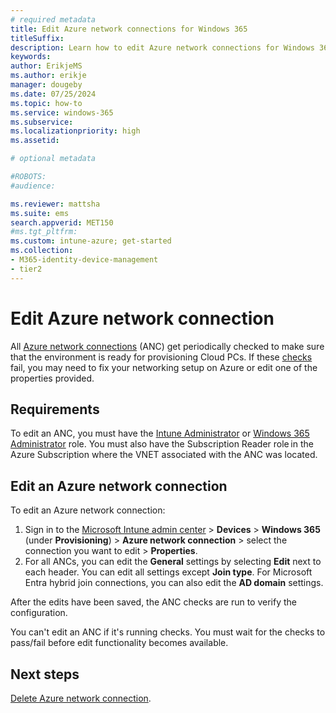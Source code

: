 ```yaml
---
# required metadata
title: Edit Azure network connections for Windows 365
titleSuffix:
description: Learn how to edit Azure network connections for Windows 365.
keywords:
author: ErikjeMS  
ms.author: erikje
manager: dougeby
ms.date: 07/25/2024
ms.topic: how-to
ms.service: windows-365
ms.subservice:
ms.localizationpriority: high
ms.assetid: 

# optional metadata

#ROBOTS:
#audience:

ms.reviewer: mattsha
ms.suite: ems
search.appverid: MET150
#ms.tgt_pltfrm:
ms.custom: intune-azure; get-started
ms.collection:
- M365-identity-device-management
- tier2
---
```


# Edit Azure network connection

All [Azure network connections](azure-network-connections.md) (ANC) get periodically checked to make sure that the environment is ready for provisioning Cloud PCs. If these [checks](health-checks.md) fail, you may need to fix your networking setup on Azure or edit one of the properties provided.

## Requirements

To edit  an ANC, you must have the [Intune Administrator](/azure/active-directory/roles/permissions-reference#intune-administrator) or [Windows 365 Administrator](/azure/active-directory/roles/permissions-reference) role. You must also have the Subscription Reader role in the Azure Subscription where the VNET associated with the ANC was located.

## Edit an Azure network connection

To edit an Azure network connection:

1. Sign in to the [Microsoft Intune admin center](https://go.microsoft.com/fwlink/?linkid=2109431) > **Devices** > **Windows 365** (under **Provisioning**) > **Azure network connection** > select the connection you want to edit > **Properties**.
2. For all ANCs, you can edit the **General** settings by selecting **Edit** next to each header. You can edit all settings except **Join type**. For Microsoft Entra hybrid join connections, you can also edit the **AD domain** settings.

After the edits have been saved, the ANC checks are run to verify the configuration.

You can't edit an ANC if it's running checks. You must wait for the checks to pass/fail before edit functionality becomes available.

<!-- ########################## -->
## Next steps

[Delete Azure network connection](delete-azure-network-connection.md).
